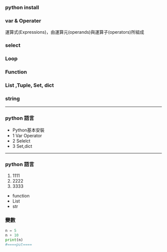 ### python install

### var & Operater
運算式(Expressions)，由運算元(operands)與運算子(operators)所組成

### select

### Loop

### Function

### List ,Tuple, Set, dict

### string
---
### python 語言  
- Python基本安裝
- 1 Var Operator
- 2 Selelct
- 3 Set,dict
---
### python 語言
1. 1111
2. 2222
3. 3333

* function
* List
* str

### 變數
``` python
n = 5
n + 10
print(n)
#====put====

```